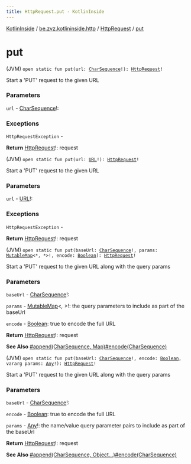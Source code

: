 ```yaml
---
title: HttpRequest.put - KotlinInside
---
```


[KotlinInside](../../index.html) / [be.zvz.kotlininside.http](../index.html) / [HttpRequest](index.html) / [put](./put.html)

# put

(JVM) `open static fun put(url: `[`CharSequence`](https://kotlinlang.org/api/latest/jvm/stdlib/kotlin/-char-sequence/index.html)`!): `[`HttpRequest`](index.html)`!`

Start a 'PUT' request to the given URL

### Parameters

`url` - [CharSequence](https://kotlinlang.org/api/latest/jvm/stdlib/kotlin/-char-sequence/index.html)!:

### Exceptions

`HttpRequestException` -

**Return**
[HttpRequest](index.html)!: request

(JVM) `open static fun put(url: `[`URL`](https://docs.oracle.com/javase/7/docs/api/java/net/URL.html)`!): `[`HttpRequest`](index.html)`!`

Start a 'PUT' request to the given URL

### Parameters

`url` - [URL](https://docs.oracle.com/javase/7/docs/api/java/net/URL.html)!:

### Exceptions

`HttpRequestException` -

**Return**
[HttpRequest](index.html)!: request

(JVM) `open static fun put(baseUrl: `[`CharSequence`](https://kotlinlang.org/api/latest/jvm/stdlib/kotlin/-char-sequence/index.html)`!, params: `[`MutableMap`](https://kotlinlang.org/api/latest/jvm/stdlib/kotlin.collections/-mutable-map/index.html)`<*, *>!, encode: `[`Boolean`](https://kotlinlang.org/api/latest/jvm/stdlib/kotlin/-boolean/index.html)`): `[`HttpRequest`](index.html)`!`

Start a 'PUT' request to the given URL along with the query params

### Parameters

`baseUrl` - [CharSequence](https://kotlinlang.org/api/latest/jvm/stdlib/kotlin/-char-sequence/index.html)!:

`params` - [MutableMap](https://kotlinlang.org/api/latest/jvm/stdlib/kotlin.collections/-mutable-map/index.html)&lt;*,&nbsp;*&gt;!: the query parameters to include as part of the baseUrl

`encode` - [Boolean](https://kotlinlang.org/api/latest/jvm/stdlib/kotlin/-boolean/index.html): true to encode the full URL

**Return**
[HttpRequest](index.html)!: request

**See Also**
[#append(CharSequence, Map)](append.html)[#encode(CharSequence)](encode.html)

(JVM) `open static fun put(baseUrl: `[`CharSequence`](https://kotlinlang.org/api/latest/jvm/stdlib/kotlin/-char-sequence/index.html)`!, encode: `[`Boolean`](https://kotlinlang.org/api/latest/jvm/stdlib/kotlin/-boolean/index.html)`, vararg params: `[`Any`](https://kotlinlang.org/api/latest/jvm/stdlib/kotlin/-any/index.html)`!): `[`HttpRequest`](index.html)`!`

Start a 'PUT' request to the given URL along with the query params

### Parameters

`baseUrl` - [CharSequence](https://kotlinlang.org/api/latest/jvm/stdlib/kotlin/-char-sequence/index.html)!:

`encode` - [Boolean](https://kotlinlang.org/api/latest/jvm/stdlib/kotlin/-boolean/index.html): true to encode the full URL

`params` - [Any](https://kotlinlang.org/api/latest/jvm/stdlib/kotlin/-any/index.html)!: the name/value query parameter pairs to include as part of the baseUrl

**Return**
[HttpRequest](index.html)!: request

**See Also**
[#append(CharSequence, Object...)](append.html)[#encode(CharSequence)](encode.html)

